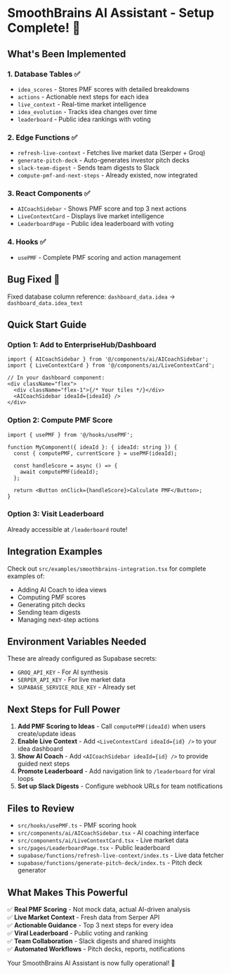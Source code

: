 # SmoothBrains AI Assistant - Setup Complete! 🎉

## What's Been Implemented

### 1. Database Tables ✅
- `idea_scores` - Stores PMF scores with detailed breakdowns
- `actions` - Actionable next steps for each idea
- `live_context` - Real-time market intelligence
- `idea_evolution` - Tracks idea changes over time
- `leaderboard` - Public idea rankings with voting

### 2. Edge Functions ✅
- `refresh-live-context` - Fetches live market data (Serper + Groq)
- `generate-pitch-deck` - Auto-generates investor pitch decks
- `slack-team-digest` - Sends team digests to Slack
- `compute-pmf-and-next-steps` - Already existed, now integrated

### 3. React Components ✅
- `AICoachSidebar` - Shows PMF score and top 3 next actions
- `LiveContextCard` - Displays live market intelligence
- `LeaderboardPage` - Public idea leaderboard with voting

### 4. Hooks ✅
- `usePMF` - Complete PMF scoring and action management

## Bug Fixed 🐛
Fixed database column reference: `dashboard_data.idea` → `dashboard_data.idea_text`

## Quick Start Guide

### Option 1: Add to EnterpriseHub/Dashboard
```tsx
import { AICoachSidebar } from '@/components/ai/AICoachSidebar';
import { LiveContextCard } from '@/components/ai/LiveContextCard';

// In your dashboard component:
<div className="flex">
  <div className="flex-1">{/* Your tiles */}</div>
  <AICoachSidebar ideaId={ideaId} />
</div>
```

### Option 2: Compute PMF Score
```tsx
import { usePMF } from '@/hooks/usePMF';

function MyComponent({ ideaId }: { ideaId: string }) {
  const { computePMF, currentScore } = usePMF(ideaId);

  const handleScore = async () => {
    await computePMF(ideaId);
  };

  return <Button onClick={handleScore}>Calculate PMF</Button>;
}
```

### Option 3: Visit Leaderboard
Already accessible at `/leaderboard` route!

## Integration Examples
Check out `src/examples/smoothbrains-integration.tsx` for complete examples of:
- Adding AI Coach to idea views
- Computing PMF scores
- Generating pitch decks
- Sending team digests
- Managing next-step actions

## Environment Variables Needed
These are already configured as Supabase secrets:
- `GROQ_API_KEY` - For AI synthesis
- `SERPER_API_KEY` - For live market data
- `SUPABASE_SERVICE_ROLE_KEY` - Already set

## Next Steps for Full Power

1. **Add PMF Scoring to Ideas** - Call `computePMF(ideaId)` when users create/update ideas
2. **Enable Live Context** - Add `<LiveContextCard ideaId={id} />` to your idea dashboard
3. **Show AI Coach** - Add `<AICoachSidebar ideaId={id} />` to provide guided next steps
4. **Promote Leaderboard** - Add navigation link to `/leaderboard` for viral loops
5. **Set up Slack Digests** - Configure webhook URLs for team notifications

## Files to Review
- `src/hooks/usePMF.ts` - PMF scoring hook
- `src/components/ai/AICoachSidebar.tsx` - AI coaching interface
- `src/components/ai/LiveContextCard.tsx` - Live market data
- `src/pages/LeaderboardPage.tsx` - Public leaderboard
- `supabase/functions/refresh-live-context/index.ts` - Live data fetcher
- `supabase/functions/generate-pitch-deck/index.ts` - Pitch deck generator

## What Makes This Powerful

✅ **Real PMF Scoring** - Not mock data, actual AI-driven analysis  
✅ **Live Market Context** - Fresh data from Serper API  
✅ **Actionable Guidance** - Top 3 next steps for every idea  
✅ **Viral Leaderboard** - Public voting and ranking  
✅ **Team Collaboration** - Slack digests and shared insights  
✅ **Automated Workflows** - Pitch decks, reports, notifications

Your SmoothBrains AI Assistant is now fully operational! 🚀
